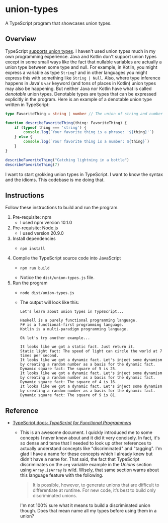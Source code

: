 # union-types

A TypeScript program that showcases union types.


## Overview

TypeScript [supports union types](https://www.typescriptlang.org/docs/handbook/typescript-in-5-minutes-func.html#unions).
I haven't used union types much in my own programming experience. Java and Kotlin don't support union types except in
some small ways like the fact that nullable variables are actually a union type between some type and null. For example,
in Kotlin, you might express a variable as type `String?` and in other languages you might express this with something
like `String | Null`. Also, where type inference happens in Java's `var` keyword (and tons of places in Kotlin) union
types may also be happening. But neither Java nor Kotlin have what is called *denotable* union types. Denotable types
are types that can be expressed explicitly in the program. Here is an example of a denotable union type written in
TypeScript:

```typescript
type FavoriteThing = string | number // The union of string and number is captured in a denotable type named 'FavoriteThing'

function describeFavoriteThing(thing: FavoriteThing) {
    if (typeof thing === 'string') {
        console.log(`Your favorite thing is a phrase: '${thing}'`)
    } else {
        console.log(`Your favorite thing is a number: ${thing}`)
    }
}

describeFavoriteThing("Catching lightning in a bottle")
describeFavoriteThing(7)
```

I want to start grokking union types in TypeScript. I want to know the syntax and the idioms. This codebase is me doing
that.


## Instructions

Follow these instructions to build and run the program.

1. Pre-requisite: npm
    * I used npm version 10.1.0
2. Pre-requisite: Node.js
    * I used version 20.9.0
3. Install dependencies
    * ```shell
      npm install
      ```
4. Compile the TypeScript source code into JavaScript
    * ```shell
      npm run build
      ```
    * Notice the `dist/union-types.js` file. 
5. Run the program
    * ```shell
      node dist/union-types.js
      ```
    * The output will look like this:
      ```text
      Let's learn about union types in TypeScript...
      
      Haskell is a purely functional programming language.
      F# is a functional-first programming language.
      Kotlin is a multi-paradigm programming language.
      
      Ok let's try another example...
      
      It looks like we got a static fact. Just return it.
      Static light fact: The speed of light can circle the world at 7 times per second.
      It looks like we got a dynamic fact. Let's inject some dynamism by creating a random number as a basis for the dynamic fact.
      Dynamic square fact: The square of 5 is 25.
      It looks like we got a dynamic fact. Let's inject some dynamism by creating a random number as a basis for the dynamic fact.
      Dynamic square fact: The square of 4 is 16.
      It looks like we got a dynamic fact. Let's inject some dynamism by creating a random number as a basis for the dynamic fact.
      Dynamic square fact: The square of 9 is 81.
      ```


## Reference

* [TypeScript docs: *TypeScript for Functional Programmers*](https://www.typescriptlang.org/docs/handbook/typescript-in-5-minutes-func.html)
  * This is an awesome document. I quickly introduced me to some concepts I never knew about and it did it very concisely.
    In fact, it's so dense and terse that I needed to look up other references to actually understand concepts like
    "discriminated" and "tagging". I'm glad I have a name for these concepts which I already knew but didn't have a
    name for. That said, the fact that TypeScript discriminates on the `arg` variable example in the *Unions* section
    using `Array.isArray` is wild. Wisely, that same section warns about this language feature with the following.

    > It is possible, however, to generate unions that are difficult to differentiate at runtime. For new code, it’s best to build only discriminated unions.
   
    I'm not 100% sure what it means to build a discriminated union though. Does that mean name all my types before using
    them in a union?

